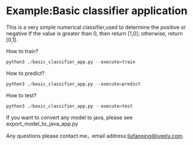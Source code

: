 # Example:Basic classifier application
This is a very simple numerical classifier,used to determine the positive or negative
 If the value is greater than 0, then return [1,0]; otherwise, return [0,1].
 
 How to train?
 ```python
 python3 ./basic_classifier_app.py --execute=train
 ```
 
 How to predict?
 ```python
 python3 ./basic_classifier_app.py --execute=predict
 ```
How to test?
 ```python
 python3 ./basic_classifier_app.py --execute=test
 ```
 If you want to convert any model to java, please see export_model_to_java_app.py
 
 Any questions please contact me，email address:<liufanping@iveely.com>.